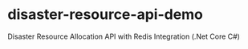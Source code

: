 # disaster-resource-api-demo
Disaster Resource Allocation API with Redis Integration (.Net Core C#)
